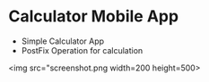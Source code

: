 # Calculator Mobile App

- Simple Calculator App
- PostFix Operation for calculation

<img src="screenshot.png width=200 height=500>



